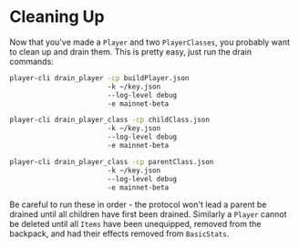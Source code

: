 # Cleaning Up

Now that you've made a `Player` and two `PlayerClasses`, you probably want to clean up and drain them. This is pretty easy, just run the drain commands:

```bash
player-cli drain_player -cp buildPlayer.json 
                        -k ~/key.json 
                        --log-level debug 
                        -e mainnet-beta
```

```bash
player-cli drain_player_class -cp childClass.json 
                        -k ~/key.json 
                        --log-level debug 
                        -e mainnet-beta
```

```bash
player-cli drain_player_class -cp parentClass.json 
                        -k ~/key.json 
                        --log-level debug 
                        -e mainnet-beta
```

Be careful to run these in order - the protocol won't lead a parent be drained until all children have first been drained. Similarly a `Player` cannot be deleted until all `Items` have been unequipped, removed from the backpack, and had their effects removed from `BasicStats`.
